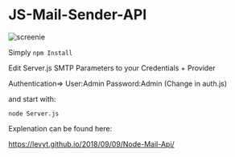 # JS-Mail-Sender-API


![screenie](https://lh3.googleusercontent.com/htpwvj1G6mvUDuJR_ad0LEWZ9jlXiczvVbZNOuT925Z7W15d3jvUaQNRZITq-RaoTukHKT1Pi9jaLagfymh-wFxH9QLPtUS6AzoC3qiHSaLrDh4NzgVgEyJ7u8s09PPWIBsS-Xw9z53fD_ShmAMB2Zfef4oJzToWv5RzH3SeeQ97qh8bRIcoGFfYcQ96wwaw29Iw_NH6xnRb62wpxhLHvy8pTyqBAziSLYFqrILAHw9p0gxOC4gZreaG2-0kh8GA2y9QBzA9cUyXm4p9gwB1pnSD4NURO6uD3SouNSk24hq_aFya1royGLKd3vSx-3FKaDFxZw30jVqXE_7KayNVUKfi0YZ8p0_0VBUmD61cCHnwbxk2klDsrANJSFP-eH71QGF9fBYbrKdf-kvYVO2cqzbFhNW-paDQsjmtG5tmmi0tQwc2VuTePki4cAbjayM-k0Rfvjpps95LntQKEJmfiTMRDm1S6EsAcBEpd8DR5YpUblQZjlUHPEJbNiRiwBMSL6qZ3DZnuKnlcyxEmFqYx6FOXCz4zH8dpDGSGcYCUKwE8UULqAn-0gK7Pv1E6YYe2tiC8dMm2gh_ssDJ8DwIzMMc7BuADCTIQeO6QLkXyPvDKJdVW2ya4nkSg6shKw=w1452-h950-no)


Simply `npm Install`

Edit Server.js SMTP Parameters to your Credentials + Provider

Authentication=> User:Admin Password:Admin (Change in auth.js)

and start with:

`node Server.js`


Explenation can be found here:

https://levyt.github.io/2018/09/09/Node-Mail-Api/
